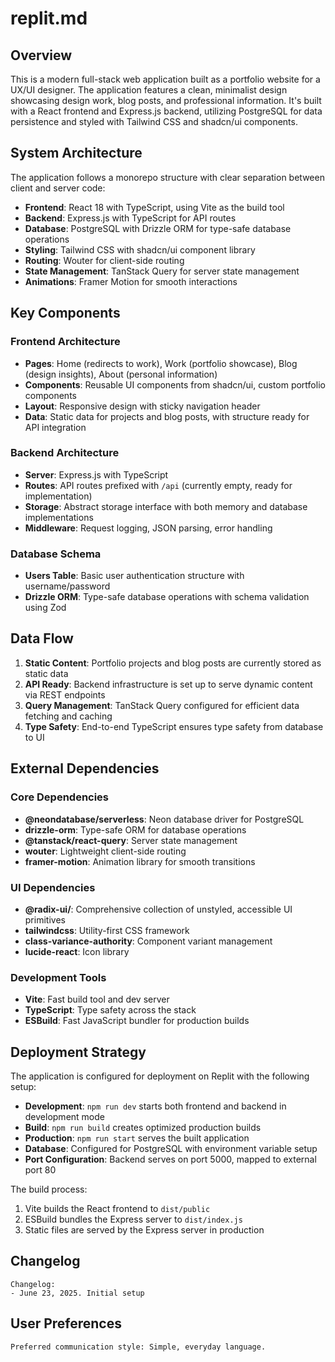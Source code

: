 # replit.md

## Overview

This is a modern full-stack web application built as a portfolio website for a UX/UI designer. The application features a clean, minimalist design showcasing design work, blog posts, and professional information. It's built with a React frontend and Express.js backend, utilizing PostgreSQL for data persistence and styled with Tailwind CSS and shadcn/ui components.

## System Architecture

The application follows a monorepo structure with clear separation between client and server code:

- **Frontend**: React 18 with TypeScript, using Vite as the build tool
- **Backend**: Express.js with TypeScript for API routes
- **Database**: PostgreSQL with Drizzle ORM for type-safe database operations  
- **Styling**: Tailwind CSS with shadcn/ui component library
- **Routing**: Wouter for client-side routing
- **State Management**: TanStack Query for server state management
- **Animations**: Framer Motion for smooth interactions

## Key Components

### Frontend Architecture
- **Pages**: Home (redirects to work), Work (portfolio showcase), Blog (design insights), About (personal information)
- **Components**: Reusable UI components from shadcn/ui, custom portfolio components
- **Layout**: Responsive design with sticky navigation header
- **Data**: Static data for projects and blog posts, with structure ready for API integration

### Backend Architecture
- **Server**: Express.js with TypeScript
- **Routes**: API routes prefixed with `/api` (currently empty, ready for implementation)
- **Storage**: Abstract storage interface with both memory and database implementations
- **Middleware**: Request logging, JSON parsing, error handling

### Database Schema
- **Users Table**: Basic user authentication structure with username/password
- **Drizzle ORM**: Type-safe database operations with schema validation using Zod

## Data Flow

1. **Static Content**: Portfolio projects and blog posts are currently stored as static data
2. **API Ready**: Backend infrastructure is set up to serve dynamic content via REST endpoints
3. **Query Management**: TanStack Query configured for efficient data fetching and caching
4. **Type Safety**: End-to-end TypeScript ensures type safety from database to UI

## External Dependencies

### Core Dependencies
- **@neondatabase/serverless**: Neon database driver for PostgreSQL
- **drizzle-orm**: Type-safe ORM for database operations
- **@tanstack/react-query**: Server state management
- **wouter**: Lightweight client-side routing
- **framer-motion**: Animation library for smooth transitions

### UI Dependencies
- **@radix-ui/**: Comprehensive collection of unstyled, accessible UI primitives
- **tailwindcss**: Utility-first CSS framework
- **class-variance-authority**: Component variant management
- **lucide-react**: Icon library

### Development Tools
- **Vite**: Fast build tool and dev server
- **TypeScript**: Type safety across the stack
- **ESBuild**: Fast JavaScript bundler for production builds

## Deployment Strategy

The application is configured for deployment on Replit with the following setup:

- **Development**: `npm run dev` starts both frontend and backend in development mode
- **Build**: `npm run build` creates optimized production builds
- **Production**: `npm run start` serves the built application
- **Database**: Configured for PostgreSQL with environment variable setup
- **Port Configuration**: Backend serves on port 5000, mapped to external port 80

The build process:
1. Vite builds the React frontend to `dist/public`
2. ESBuild bundles the Express server to `dist/index.js`
3. Static files are served by the Express server in production

## Changelog

```
Changelog:
- June 23, 2025. Initial setup
```

## User Preferences

```
Preferred communication style: Simple, everyday language.
```